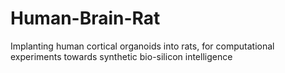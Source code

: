 # Human-Brain-Rat
Implanting human cortical organoids into rats, for computational experiments towards synthetic bio-silicon intelligence 
